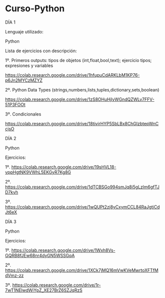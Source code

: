 # Curso-Python
DÍA 1

Lenguaje utilizado:

Python

Lista de ejercicios con descripción:

  1º. Primeros outputs: tipos de objetos (int,float,bool,text); ejercicio tipos; expresiones y variables
  
  https://colab.research.google.com/drive/1hfupuCdARKLbM1KP76-p6Jn2MYCzMZYZ
  
  2º. Python Data Types (strings,numbers,lists,tuples,dictionary,sets,boolean)
  
  https://colab.research.google.com/drive/1zS8OHuHjlvWGndQZWLv7FFV-51P3FOOt
  
  3º. Condicionales
  
  https://colab.research.google.com/drive/18tivirHYP5SbLBx8ChGIzbtepWnCcjsO

DÍA 2

Python

Ejercicios:

  1º. https://colab.research.google.com/drive/19sHVL18-vppHgtNK9VWhL5EKGyR7Kg8G
  
  2º. https://colab.research.google.com/drive/1dTCBSGo994smJq8i5gLzlm6gfTJD7kyh
  
  3º. https://colab.research.google.com/drive/1wQUPt2zj8yCxymCCL84RaJgtiCdJt6eX

DÍA 3

Python

Ejercicios:

  1º. https://colab.research.google.com/drive/1Wxh8Vs-GQRB8fJEw68nr4dyGN5WSSGqA
  
  2º. https://colab.research.google.com/drive/1XCk7jMQ16mVwKVeMwrtoXFTfMdVmz-zz
  
  3º. https://colab.research.google.com/drive/1r-7wT1NElwdWiYpZ_XE27BrZ6SZJqRzS
